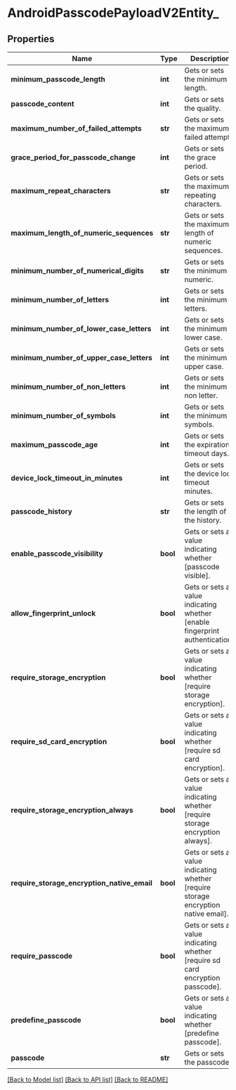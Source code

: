 # AndroidPasscodePayloadV2Entity_

## Properties
Name | Type | Description | Notes
------------ | ------------- | ------------- | -------------
**minimum_passcode_length** | **int** | Gets or sets the minimum length. | [optional] 
**passcode_content** | **int** | Gets or sets the quality. | [optional] 
**maximum_number_of_failed_attempts** | **str** | Gets or sets the maximum failed attempts. | [optional] 
**grace_period_for_passcode_change** | **int** | Gets or sets the grace period. | [optional] 
**maximum_repeat_characters** | **str** | Gets or sets the maximum repeating characters. | [optional] 
**maximum_length_of_numeric_sequences** | **str** | Gets or sets the maximum length of numeric sequences. | [optional] 
**minimum_number_of_numerical_digits** | **str** | Gets or sets the minimum numeric. | [optional] 
**minimum_number_of_letters** | **int** | Gets or sets the minimum letters. | [optional] 
**minimum_number_of_lower_case_letters** | **int** | Gets or sets the minimum lower case. | [optional] 
**minimum_number_of_upper_case_letters** | **int** | Gets or sets the minimum upper case. | [optional] 
**minimum_number_of_non_letters** | **int** | Gets or sets the minimum non letter. | [optional] 
**minimum_number_of_symbols** | **int** | Gets or sets the minimum symbols. | [optional] 
**maximum_passcode_age** | **int** | Gets or sets the expiration timeout days. | [optional] 
**device_lock_timeout_in_minutes** | **int** | Gets or sets the device lock timeout minutes. | [optional] 
**passcode_history** | **str** | Gets or sets the length of the history. | [optional] 
**enable_passcode_visibility** | **bool** | Gets or sets a value indicating whether [passcode visible]. | [optional] 
**allow_fingerprint_unlock** | **bool** | Gets or sets a value indicating whether [enable fingerprint authentication]. | [optional] 
**require_storage_encryption** | **bool** | Gets or sets a value indicating whether [require storage encryption]. | [optional] 
**require_sd_card_encryption** | **bool** | Gets or sets a value indicating whether [require sd card encryption]. | [optional] 
**require_storage_encryption_always** | **bool** | Gets or sets a value indicating whether [require storage encryption always]. | [optional] 
**require_storage_encryption_native_email** | **bool** | Gets or sets a value indicating whether [require storage encryption native email]. | [optional] 
**require_passcode** | **bool** | Gets or sets a value indicating whether [require sd card encryption passcode]. | [optional] 
**predefine_passcode** | **bool** | Gets or sets a value indicating whether [predefine passcode]. | [optional] 
**passcode** | **str** | Gets or sets the passcode. | [optional] 

[[Back to Model list]](../README.md#documentation-for-models) [[Back to API list]](../README.md#documentation-for-api-endpoints) [[Back to README]](../README.md)


